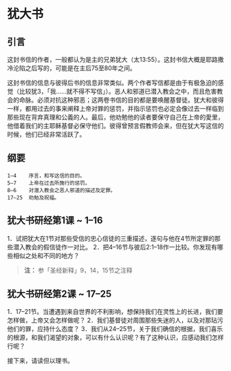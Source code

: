 # 犹大书

## 引言

这封书信的作者，一般都认为是主的兄弟犹大（太13:55）。这封书信大概是耶路撒冷沦陷之后写的，可能是在主后75至80年之间。

这封书信的信息与彼得后书的信息非常类似。两个作者写信都是由于有极急迫的感觉（比较犹3，「我……就不得不写信」）。恶人和邪道已潜入教会之中，而且危害教会的命脉。必须对抗这种邪恶；这两卷书信的目的都是要唤醒基督徒。犹大和彼得一样，都用过去的事来阐释上帝对罪的惩罚，并指示惩罚也必定会像过去一样临到那些现在背弃真理和公義的人。最后，他劝勉他的读者要保守自己在上帝的愛里，他借着我们的主耶稣基督必保守他们。彼得曾预言假教师会来，但在犹大写这信的时候，他们已经非常活跃了。

## 纲要

	1–4    序言，和写这信的目的。
	5–7    上帝在过去所施行的惩罚。
	8–6    对潜入教会之恶人邪道的描述及定罪。
	17–25  劝勉及祝福。

## 犹大书研经第1课 ~ 1–16

1．试把犹大在1节对那些受信的忠心信徒的三重描述，逐句与他在4节所定罪的那些潜入教会的假信徒作一对比。
2．把4–16节与彼后2:1–18作一比较。你发现有哪些相似之处和不同的地方？

> **注：** 参「圣经新释」9，14，15节之注释

## 犹大书研经第2课 ~ 17–25

1．17–21节。当遭遇到来自世界的不利影响，想保持我们在灵性上的长进，我们要怎样做，上帝又会怎样做呢？
2．我们基督徒对周围那些失迷的人，以及对那玷污他们的罪，应持什么态度？
3．我们从24–25节，关于我们确信的根据，我们喜乐的根源，和我们渴望的对象，可以有什么认识呢？有了这种认识，应感动我们怎样行呢？

接下来，请读但以理书。
